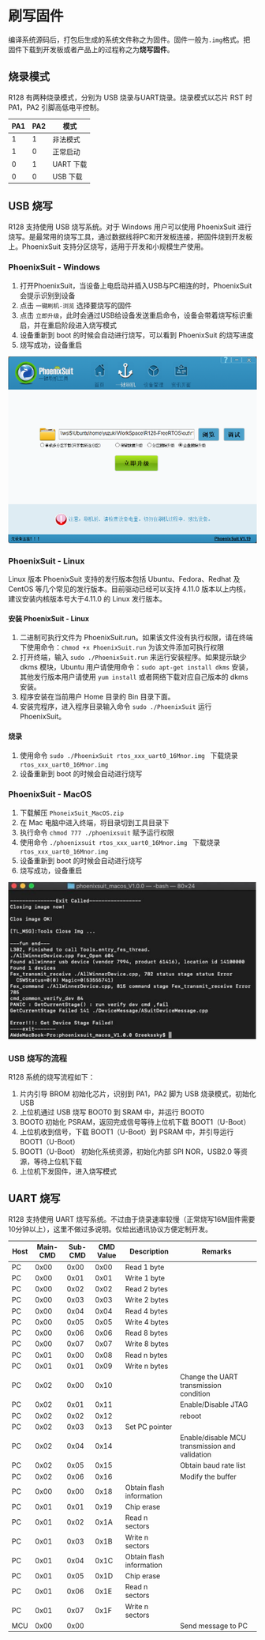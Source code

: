# 刷写固件

编译系统源码后，打包后生成的系统文件称之为固件。固件一般为`.img`格式。把固件下载到开发板或者产品上的过程称之为**烧写固件**。

## 烧录模式

R128 有两种烧录模式，分别为 USB 烧录与UART烧录。烧录模式以芯片 RST 时 PA1，PA2 引脚高低电平控制。

| PA1  | PA2  | 模式      |
| ---- | ---- | --------- |
| 1    | 1    | 非法模式  |
| 1    | 0    | 正常启动  |
| 0    | 1    | UART 下载 |
| 0    | 0    | USB 下载  |

## USB 烧写

R128 支持使用 USB 烧写系统。对于 Windows 用户可以使用 PhoenixSuit 进行烧写。是最常用的烧写工具，通过数据线将PC和开发板连接，把固件烧到开发板上。PhoenixSuit 支持分区烧写，适用于开发和小规模生产使用。

### PhoenixSuit - Windows

1. 打开PhoenixSuit，当设备上电启动并插入USB与PC相连的时，PhoenixSuit会提示识别到设备
2. 点击 `一键刷机-浏览` 选择要烧写的固件
3. 点击 `立即升级`，此时会通过USB给设备发送重启命令，设备会带着烧写标识重启，并在重启阶段进入烧写模式
4. 设备重新到 boot 的时候会自动进行烧写，可以看到 PhoenixSuit 的烧写进度
5. 烧写成功，设备重启

![image-20230329164017003](assets/post/flash_img/image-20230329164017003.png)

### PhoenixSuit - Linux

Linux 版本 PhoenixSuit 支持的发行版本包括 Ubuntu、Fedora、Redhat 及 CentOS 等几个常见的发行版本。目前驱动已经可以支持 4.11.0 版本以上内核，建议安装内核版本号大于4.11.0 的 Linux 发行版本。

#### 安装 PhoenixSuit - Linux

1. 二进制可执行文件为 PhoenixSuit.run。如果该文件没有执行权限，请在终端下使用命令：`chmod +x PhoenixSuit.run` 为该文件添加可执行权限
2. 打开终端，输入 `sudo ./PhoenixSuit.run` 来运行安装程序。如果提示缺少 dkms 模块，Ubuntu 用户请使用命令：`sudo apt-get install dkms` 安装，其他发行版本用户请使用 `yum install` 或者网络下载对应自己版本的 dkms 安装。
3. 程序安装在当前用户 Home 目录的 Bin 目录下面。
4. 安装完程序，进入程序目录输入命令 `sudo ./PhoenixSuit` 运行 PhoenixSuit。

#### 烧录

1. 使用命令 `sudo ./PhoenixSuit rtos_xxx_uart0_16Mnor.img ` 下载烧录 `rtos_xxx_uart0_16Mnor.img`
2. 设备重新到 boot 的时候会自动进行烧写

### PhoenixSuit - MacOS

1. 下载解压 `PhoneixSuit_MacOS.zip` 
2. 在 Mac 电脑中进入终端，将目录切到工具目录下
3. 执行命令 `chmod 777 ./phoenixsuit` 赋予运行权限
4. 使用命令 `./phoenixsuit rtos_xxx_uart0_16Mnor.img ` 下载烧录 `rtos_xxx_uart0_16Mnor.img`
5. 设备重新到 boot 的时候会自动进行烧写
6. 烧写成功，设备重启

![image-20230329164517457](assets/post/flash_img/image-20230329164517457.png)

### USB 烧写的流程

R128 系统的烧写流程如下：

1. 片内引导 BROM 初始化芯片，识别到 PA1，PA2 脚为 USB 烧录模式，初始化 USB
2. 上位机通过 USB 烧写 BOOT0 到 SRAM 中，并运行 BOOT0
3. BOOT0 初始化 PSRAM，返回完成信号等待上位机下载 BOOT1（U-Boot）
4. 上位机收到信号，下载 BOOT1（U-Boot）到 PSRAM 中，并引导运行 BOOT1（U-Boot）
5. BOOT1（U-Boot） 初始化系统资源，初始化内部 SPI NOR，USB2.0 等资源，等待上位机下载
6. 上位机下发固件，进入烧写模式

## UART 烧写

R128 支持使用 UART 烧写系统。不过由于烧录速率较慢（正常烧写16M固件需要10分钟以上），这里不做过多说明。仅给出通讯协议方便定制开发。

| Host | Main-CMD | Sub-CMD | CMD Value | Description              | Remarks                                        |
| ---- | -------- | ------- | --------- | ------------------------ | ---------------------------------------------- |
| PC   | 0x00     | 0x00    | 0x00      | Read 1 byte              |                                                |
| PC   | 0x00     | 0x01    | 0x01      | Write 1 byte             |                                                |
| PC   | 0x00     | 0x02    | 0x02      | Read 2 bytes             |                                                |
| PC   | 0x00     | 0x03    | 0x03      | Write 2 bytes            |                                                |
| PC   | 0x00     | 0x04    | 0x04      | Read 4 bytes             |                                                |
| PC   | 0x00     | 0x05    | 0x05      | Write 4 bytes            |                                                |
| PC   | 0x00     | 0x06    | 0x06      | Read 8 bytes             |                                                |
| PC   | 0x00     | 0x07    | 0x07      | Write 8 bytes            |                                                |
| PC   | 0x01     | 0x00    | 0x08      | Read n bytes             |                                                |
| PC   | 0x01     | 0x01    | 0x09      | Write n bytes            |                                                |
| PC   | 0x02     | 0x00    | 0x10      |                          | Change the UART transmission condition         |
| PC   | 0x02     | 0x01    | 0x11      |                          | Enable/Disable JTAG                            |
| PC   | 0x02     | 0x02    | 0x12      |                          | reboot                                         |
| PC   | 0x02     | 0x03    | 0x13      | Set PC pointer           |                                                |
| PC   | 0x02     | 0x04    | 0x14      |                          | Enable/disable MCU transmission and validation |
| PC   | 0x02     | 0x05    | 0x15      |                          | Obtain baud rate list                          |
| PC   | 0x02     | 0x06    | 0x16      |                          | Modify the buffer                              |
| PC   | 0x00     | 0x00    | 0x18      | Obtain flash information |                                                |
| PC   | 0x01     | 0x01    | 0x19      | Chip erase               |                                                |
| PC   | 0x01     | 0x02    | 0x1A      | Read n sectors           |                                                |
| PC   | 0x01     | 0x03    | 0x1B      | Write n sectors          |                                                |
| PC   | 0x01     | 0x04    | 0x1C      | Obtain flash information |                                                |
| PC   | 0x01     | 0x05    | 0x1D      | Chip erase               |                                                |
| PC   | 0x01     | 0x06    | 0x1E      | Read n sectors           |                                                |
| PC   | 0x01     | 0x07    | 0x1F      | Write n sectors          |                                                |
| MCU  | 0x00     | 0x00    |           |                          | Send message to PC                             |

